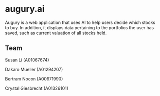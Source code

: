 # augury.ai
Augury is a web application that uses AI to help users decide which stocks to buy. In addition, it displays data pertaining to the portfolios the user has saved, such as current valuation of all stocks held.

## Team
Susan Li (A01067674)

Dakaro Mueller (A01294207)

Bertram Nocon (A00971990)

Crystal Giesbrecht (A01326101)

